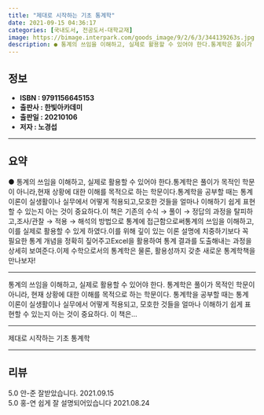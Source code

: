 ```yaml
---
title: "제대로 시작하는 기초 통계학"
date: 2021-09-15 04:36:17
categories: [국내도서, 전공도서-대학교재]
image: https://bimage.interpark.com/goods_image/9/2/6/3/344139263s.jpg
description: ● 통계의 쓰임을 이해하고, 실제로 활용할 수 있어야 한다.통계학은 풀이가 목적인 학문이 아니라,현재 상황에 대한 이해를 목적으로 하는 학문이다.통계학을 공부할 때는 통계 이론이 실생활이나 실무에서 어떻게 적용되고,모호한 것들을 얼마나 이해하기 쉽게 표현할 수 있는지 아는 것이 중요하
---
```


## **정보**

- **ISBN : 9791156645153**
- **출판사 : 한빛아카데미**
- **출판일 : 20210106**
- **저자 : 노경섭**

------



## **요약**

●  통계의 쓰임을 이해하고, 실제로 활용할 수 있어야 한다.통계학은 풀이가 목적인 학문이 아니라,현재 상황에 대한 이해를 목적으로 하는 학문이다.통계학을 공부할 때는 통계 이론이 실생활이나 실무에서 어떻게 적용되고,모호한 것들을 얼마나 이해하기 쉽게 표현할 수 있는지 아는 것이 중요하다.이 책은 기존의 수식 → 풀이 → 정답의 과정을 탈피하고,조사/관찰 → 적용 → 해석의 방법으로 통계에 접근함으로써통계의 쓰임을 이해하고, 이를 실제로 활용할 수 있게 하였다.이를 위해 깊이 있는 이론 설명에 치중하기보다 꼭 필요한 통계 개념을 정확히 짚어주고Excel을 활용하여 통계 결과를 도출해내는 과정을 상세히 보여준다.이제 수학으로서의 통계학은 물론, 활용성까지 갖춘 새로운 통계학책을 만나보자!

------

통계의 쓰임을 이해하고, 실제로 활용할 수 있어야 한다.
통계학은 풀이가 목적인 학문이 아니라,
현재 상황에 대한 이해를 목적으로 하는 학문이다.
통계학을 공부할 때는 통계 이론이 실생활이나 실무에서 어떻게 적용되고,
모호한 것들을 얼마나 이해하기 쉽게 표현할 수 있는지 아는 것이 중요하다.
이 책은... 

------


제대로 시작하는 기초 통계학 

------


## **리뷰** 

5.0 안-준 잘받았습니다. 2021.09.15 <br/>5.0 홍-연 쉽게 잘 설명되어있습니다 2021.08.24 <br/>